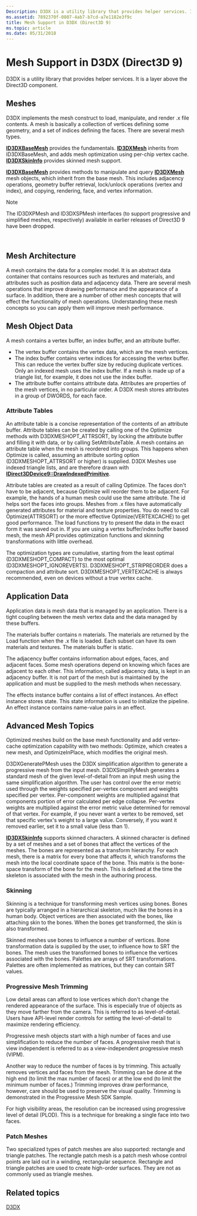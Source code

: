```yaml
---
Description: D3DX is a utility library that provides helper services. It is a layer above the Direct3D component.
ms.assetid: 7892370f-0807-4ab7-b7cd-a7e1182e3f9c
title: Mesh Support in D3DX (Direct3D 9)
ms.topic: article
ms.date: 05/31/2018
---
```


# Mesh Support in D3DX (Direct3D 9)

D3DX is a utility library that provides helper services. It is a layer above the Direct3D component.

## Meshes

D3DX implements the mesh construct to load, manipulate, and render .x file contents. A mesh is basically a collection of vertices defining some geometry, and a set of indices defining the faces. There are several mesh types.

[**ID3DXBaseMesh**](id3dxbasemesh.md) provides the fundamentals. [**ID3DXMesh**](id3dxmesh.md) inherits from ID3DXBaseMesh, and adds mesh optimization using per-chip vertex cache. [**ID3DXSkinInfo**](id3dxskininfo.md) provides skinned mesh support.

[**ID3DXBaseMesh**](id3dxbasemesh.md) provides methods to manipulate and query [**ID3DXMesh**](id3dxmesh.md) mesh objects, which inherit from the base mesh. This includes adjacency operations, geometry buffer retrieval, lock/unlock operations (vertex and index), and copying, rendering, face, and vertex information.

> [!Note]  
> The ID3DXPMesh and ID3DXSPMesh interfaces (to support progressive and simplified meshes, respectively) available in earlier releases of Direct3D 9 have been dropped.

 

## Mesh Architecture

A mesh contains the data for a complex model. It is an abstract data container that contains resources such as textures and materials, and attributes such as position data and adjacency data. There are several mesh operations that improve drawing performance and the appearance of a surface. In addition, there are a number of other mesh concepts that will effect the functionality of mesh operations. Understanding these mesh concepts so you can apply them will improve mesh performance.

## Mesh Object Data

A mesh contains a vertex buffer, an index buffer, and an attribute buffer.

-   The vertex buffer contains the vertex data, which are the mesh vertices.
-   The index buffer contains vertex indices for accessing the vertex buffer. This can reduce the vertex buffer size by reducing duplicate vertices. Only an indexed mesh uses the index buffer. If a mesh is made up of a triangle list, for example, it does not use the index buffer.
-   The attribute buffer contains attribute data. Attributes are properties of the mesh vertices, in no particular order. A D3DX mesh stores attributes in a group of DWORDS, for each face.

### Attribute Tables

An attribute table is a concise representation of the contents of an attribute buffer. Attribute tables can be created by calling one of the Optimize methods with D3DXMESHOPT\_ATTRSORT, by locking the attribute buffer and filling it with data, or by calling SetAttributeTable. A mesh contains an attribute table when the mesh is reordered into groups. This happens when Optimize is called, assuming an attribute sorting option (D3DXMESHOPT\_ATTRSORT or higher) is supplied. D3DX Meshes use indexed triangle lists, and are therefore drawn with [**IDirect3DDevice9::DrawIndexedPrimitive**](https://msdn.microsoft.com/library/Bb174369(v=VS.85).aspx).

Attribute tables are created as a result of calling Optimize. The faces don't have to be adjacent, because Optimize will reorder them to be adjacent. For example, the hands of a human mesh could use the same attribute. The id helps sort the faces into groups. Meshes from .x files have automatically generated attributes for material and texture properties. You do need to call Optimize(ATTRSORT) or the more effective Optimize(VERTEXCACHE) to get good performance. The load functions try to present the data in the exact form it was saved out in. If you are using a vertex buffer/index buffer based mesh, the mesh API provides optimization functions and skinning transformations with little overhead.

The optimization types are cumulative, starting from the least optimal (D3DXMESHOPT\_COMPACT) to the most optimal (D3DXMESHOPT\_IGNOREVERTS). D3DXMESHOPT\_STRIPREORDER does a compaction and attribute sort. D3DXMESHOPT\_VERTEXCACHE is always recommended, even on devices without a true vertex cache.

## Application Data

Application data is mesh data that is managed by an application. There is a tight coupling between the mesh vertex data and the data managed by these buffers.

The materials buffer contains n materials. The materials are returned by the Load function when the .x file is loaded. Each subset can have its own materials and textures. The materials buffer is static.

The adjacency buffer contains information about edges, faces, and adjacent faces. Some mesh operations depend on knowing which faces are adjacent to each other. This information, called adjacency data, is kept in an adjacency buffer. It is not part of the mesh but is maintained by the application and must be supplied to the mesh methods when necessary.

The effects instance buffer contains a list of effect instances. An effect instance stores state. This state information is used to initialize the pipeline. An effect instance contains name-value pairs in an effect.

## Advanced Mesh Topics

Optimized meshes build on the base mesh functionality and add vertex-cache optimization capability with two methods: Optimize, which creates a new mesh, and OptimizeInPlace, which modifies the original mesh.

D3DXGeneratePMesh uses the D3DX simplification algorithm to generate a progressive mesh from the input mesh. D3DXSimplifyMesh generates a standard mesh of the given level-of-detail from an input mesh using the same simplification algorithm. The user has control over the error metric used through the weights specified per-vertex component and weights specified per vertex. Per-component weights are multiplied against that components portion of error calculated per edge collapse. Per-vertex weights are multiplied against the error metric value determined for removal of that vertex. For example, if you never want a vertex to be removed, set that specific vertex's weight to a large value. Conversely, if you want it removed earlier, set it to a small value (less than 1).

[**ID3DXSkinInfo**](id3dxskininfo.md) supports skinned characters. A skinned character is defined by a set of meshes and a set of bones that affect the vertices of the meshes. The bones are represented as a transform hierarchy. For each mesh, there is a matrix for every bone that affects it, which transforms the mesh into the local coordinate space of the bone. This matrix is the bone-space transform of the bone for the mesh. This is defined at the time the skeleton is associated with the mesh in the authoring process.

### Skinning

Skinning is a technique for transforming mesh vertices using bones. Bones are typically arranged in a hierarchical skeleton, much like the bones in a human body. Object vertices are then associated with the bones, like attaching skin to the bones. When the bones get transformed, the skin is also transformed.

Skinned meshes use bones to influence a number of vertices. Bone transformation data is supplied by the user, to influence how to SRT the bones. The mesh uses the transformed bones to influence the vertices associated with the bones. Palettes are arrays of SRT transformations. Palettes are often implemented as matrices, but they can contain SRT values.

### Progressive Mesh Trimming

Low detail areas can afford to lose vertices which don't change the rendered appearance of the surface. This is especially true of objects as they move farther from the camera. This is referred to as level-of-detail. Users have API-level render controls for setting the level-of-detail to maximize rendering efficiency.

Progressive mesh objects start with a high number of faces and use simplification to reduce the number of faces. A progressive mesh that is view independent is referred to as a view-independent progressive mesh (VIPM).

Another way to reduce the number of faces is by trimming. This actually removes vertices and faces from the mesh. Trimming can be done at the high end (to limit the max number of faces) or at the low end (to limit the minimum number of faces.) Trimming improves draw performance, however, care should be used to preserve the visual quality. Trimming is demonstrated in the Progressive Mesh SDK Sample.

For high visibility areas, the resolution can be increased using progressive level of detail (PLOD). This is a technique for breaking a single face into two faces.

### Patch Meshes

Two specialized types of patch meshes are also supported: rectangle and triangle patches. The rectangle patch mesh is a patch mesh whose control points are laid out in a winding, rectangular sequence. Rectangle and triangle patches are used to create high-order surfaces. They are not as commonly used as triangle meshes.

## Related topics

<dl> <dt>

[D3DX](d3dx.md)
</dt> </dl>

 

 



